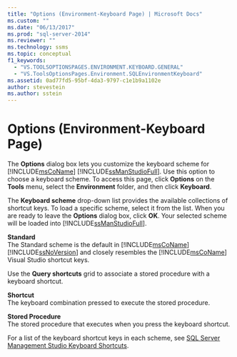 ```yaml
---
title: "Options (Environment-Keyboard Page) | Microsoft Docs"
ms.custom: ""
ms.date: "06/13/2017"
ms.prod: "sql-server-2014"
ms.reviewer: ""
ms.technology: ssms
ms.topic: conceptual
f1_keywords: 
  - "VS.TOOLSOPTIONSPAGES.ENVIRONMENT.KEYBOARD.GENERAL"
  - "VS.ToolsOptionsPages.Environment.SQLEnvironmentKeyboard"
ms.assetid: 0ad77fd5-95bf-4da3-9797-c1e1b9a1102e
author: stevestein
ms.author: sstein
---
```

# Options (Environment-Keyboard Page)
  The **Options** dialog box lets you customize the keyboard scheme for [!INCLUDE[msCoName](../../includes/msconame-md.md)] [!INCLUDE[ssManStudioFull](../../includes/ssmanstudiofull-md.md)]. Use this option to choose a keyboard scheme. To access this page, click **Options** on the **Tools** menu, select the **Environment** folder, and then click **Keyboard**.  
  
 The **Keyboard scheme** drop-down list provides the available collections of shortcut keys. To load a specific scheme, select it from the list. When you are ready to leave the **Options** dialog box, click **OK**. Your selected scheme will be loaded into [!INCLUDE[ssManStudioFull](../../includes/ssmanstudiofull-md.md)].  
  
 **Standard**  
 The Standard scheme is the default in [!INCLUDE[msCoName](../../includes/msconame-md.md)] [!INCLUDE[ssNoVersion](../../includes/ssnoversion-md.md)] and closely resembles the [!INCLUDE[msCoName](../../includes/msconame-md.md)] Visual Studio shortcut keys.  
  
 Use the **Query shortcuts** grid to associate a stored procedure with a keyboard shortcut.  
  
 **Shortcut**  
 The keyboard combination pressed to execute the stored procedure.  
  
 **Stored Procedure**  
 The stored procedure that executes when you press the keyboard shortcut.  
  
 For a list of the keyboard shortcut keys in each scheme, see [SQL Server Management Studio Keyboard Shortcuts](../sql-server-management-studio-keyboard-shortcuts.md).  
  
  

